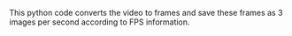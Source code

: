 This python code converts the video to frames and save these frames as 3 images per second according to FPS information.
